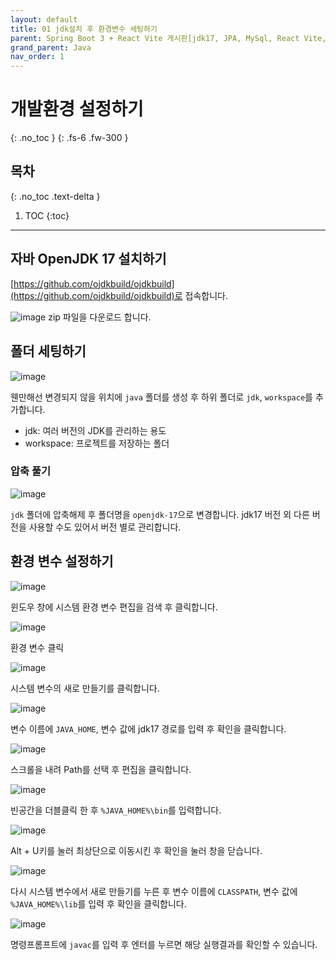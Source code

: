 ```yaml
---
layout: default
title: 01 jdk설치 후 환경변수 세팅하기
parent: Spring Boot 3 + React Vite 게시판[jdk17, JPA, MySql, React Vite, JWT, Spring Boot3]
grand_parent: Java
nav_order: 1
---
```



# 개발환경 설정하기
{: .no_toc } 
{: .fs-6 .fw-300 }

## 목차
{: .no_toc .text-delta }

1. TOC
{:toc}

---

## 자바 OpenJDK 17 설치하기


[https://github.com/ojdkbuild/ojdkbuild](https://github.com/ojdkbuild/ojdkbuild)로 접속합니다.

![image](https://github.com/cjddn/cjddn.github.io/assets/137849066/afc0c6a0-4b23-47dd-ae85-9bf36c5a82c2)
zip 파일을 다운로드 합니다.

## 폴더 세팅하기

![image](https://github.com/cjddn/cjddn.github.io/assets/137849066/0c935c70-b55a-4e0d-800f-0c4e175a333e)

웬만해선 변경되지 않을 위치에 `java` 폴더를 생성 후 하위 폴더로 `jdk`, `workspace`를 추가합니다.

* jdk: 여러 버전의 JDK를 관리하는 용도
* workspace: 프로젝트를 저장하는 폴더

### 압축 풀기

![image](https://github.com/cjddn/cjddn.github.io/assets/137849066/b5599582-0f07-4e51-8b8b-772c06ed8e09)

`jdk` 폴더에 압축해제 후 폴더명을 `openjdk-17`으로 변경합니다.
jdk17 버전 외 다른 버전을 사용할 수도 있어서 버전 별로 관리합니다.

## 환경 변수 설정하기

![image](https://github.com/cjddn/cjddn.github.io/assets/137849066/46a4a7ac-a31a-4e73-b1f0-b7d346e8f4dc)

윈도우 창에 시스템 환경 변수 편집을 검색 후 클릭합니다.

![image](https://github.com/cjddn/cjddn.github.io/assets/137849066/f6e3b76e-63ab-4598-ad94-ddffd717dfed)

환경 변수 클릭

![image](https://github.com/cjddn/cjddn.github.io/assets/137849066/336d47f4-e4c0-469f-bb64-cee928ddd662)

시스템 변수의 새로 만들기를 클릭합니다.

![image](https://github.com/cjddn/cjddn.github.io/assets/137849066/6602a57f-3e4f-4a0e-8584-d6ea3ebc8079)

변수 이름에 `JAVA_HOME`, 변수 값에 jdk17 경로를 입력 후 확인을 클릭합니다.

![image](https://github.com/cjddn/cjddn.github.io/assets/137849066/f228531d-f1c6-4812-8865-2d4ec4b9208a)

스크롤을 내려 Path를 선택 후 편집을 클릭합니다.

![image](https://github.com/cjddn/cjddn.github.io/assets/137849066/5a60b8f8-8f41-486a-be36-4857726abdee)

빈공간을 더블클릭 한 후 `%JAVA_HOME%\bin`를 입력합니다.

![image](https://github.com/cjddn/cjddn.github.io/assets/137849066/6b7a4093-298a-4b15-a887-adc0b1bff7d7)

Alt + U키를 눌러 최상단으로 이동시킨 후 확인을 눌러 창을 닫습니다.

![image](https://github.com/cjddn/cjddn.github.io/assets/137849066/6ccc30b3-517d-42d6-8073-8a53813547ce)

다시 시스템 변수에서 새로 만들기를 누른 후 
변수 이름에 `CLASSPATH`, 변수 값에 `%JAVA_HOME%\lib`를 입력 후 확인을 클릭합니다.

![image](https://github.com/cjddn/cjddn.github.io/assets/137849066/990667cb-b507-4584-9c2c-850a14c3c44f)

명령프롬프트에 `javac`를 입력 후 엔터를 누르면 해당 실행결과를 확인할 수 있습니다.